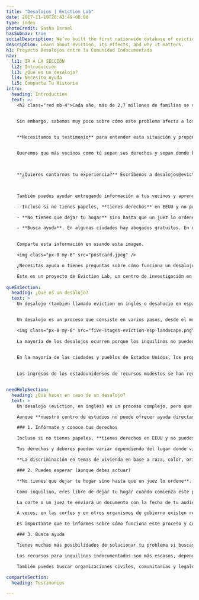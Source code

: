```yaml
---
title: "Desalojos | Eviction Lab"
date: 2017-11-19T20:43:49-08:00
type: index
photoCredit: Sasha Israel
hasSubnav: true
socialDescription: We’ve built the first nationwide database of evictions.  
description: Learn about eviction, its effects, and why it matters.
h1: Proyecto Desalojos entre la Comunidad Indocumentada
nav:
  li1: IR A LA SECCIÓN
  li2: Introducción
  li3: ¿Qué es un desalojo?
  li4: Necesito Ayuda
  li5: Comparte Tu Historia
intro:
  heading: Introduction
  text: >- 
    <h2 class="red mb-4">Cada año, más de 2,7 millones de familias se ven forzadas a dejar su hogar por desalojos en Estados Unidos.</h2> 


    Sin embargo, sabemos muy poco sobre cómo este problema afecta a los inmigrantes indocumentados.

    
    **Necesitamos tu testimonio** para entender esta situación y proponer soluciones.


    Queremos que más vecinos como tú sepan sus derechos y sepan donde buscar ayuda. Queremos que más políticos entiendan esta situación y ofrezcan soluciones.  Para esto estamos buscando personas dispuestas a contarnos sus experiencias sobre cómo perdieron sus hogares o fueron desalojados. 

 

    **¿Quieres contarnos tu experiencia?** Escríbenos a desalojos@evictionlab.org o manda un mensaje por <a href="https://wa.me/19714012210">WhatsApp al +1-971-401-2210</a>. También puedes responder este breve cuestionario de manera segura y anónima.

 

    También puedes ayudar entregando información a tus vecinos y aprendiendo de tus derechos. Aunque las leyes que rigen el alquiler varían mucho de estado a estado, estas son tres cosas que debes saber al enfrentar un desalojo:

    - Incluso si no tienes papeles, **tienes derechos** en EEUU y no puedes ser discriminado por tu origen o idioma.

    - **No tienes que dejar tu hogar** sino hasta que un juez lo ordene. 

    - **Busca ayuda**. En algunas ciudades hay abogados gratuitos. En otras, hay grupos comunitarios que te pueden orientar.
 

    Comparte esta información en usando esta imagen.

    <img class="px-0 my-6" src="postcard.jpeg" />

    ¿Necesitas ayuda o tienes preguntas sobre cómo funciona un desalojo? **Escríbenos un mensaje por <a href="https://wa.me/19714012210">WhatsApp al +1-971-401-2210</a>.**

    Este es un proyecto de Eviction Lab, un centro de investigación en temas de vivienda de la Universidad de Princeton. Para más información sobre el proyecto, por favor contactar a Juan Pablo Garnham <a href="mailto:desalojos@evictionlab.org">por correo electrónico</a> o con un mensaje al teléfono WHATSAPP al +1-971-401-2210.  
  
queEsSection:
  heading: ¿Qué es un desalojo? 
  text: >
    Un desalojo (también llamado eviction en inglés o desahucio en español) ocurre cuando un propietario expulsa a las personas de la propiedad que posee. Los desalojos son movimientos involuntarios iniciados por el propietario que ocurren a los inquilinos, mientras que las ejecuciones hipotecarias son movimientos involuntarios que suceden a los propietarios cuando un banco u otra agencia prestataria recupera un hogar.


    Un desalojo es un proceso que consiste en varios pasos, desde el momento en que se entrega notificación de este hasta la ejecución del desalojo.

    <img class="px-0 my-6" src="five-stages-eviction-esp-landscape.png" />
    
    ​La mayoría de los desalojos ocurren porque los inquilinos no pueden pagar o no pagan la renta. Los propietarios también pueden desalojar a los inquilinos por varias otras razones, como la contratación de internos, el daño a la propiedad, causar disturbios o infringir la ley. 

    
    En la mayoría de las ciudades y pueblos de Estados Unidos, los propietarios pueden desalojar a los inquilinos, incluso si no han perdido el pago de la renta o no han violado el contrato de arrendamiento; estos se llaman desalojos "sin culpa". Hoy en día, la mayoría de las familias pobres que alquilan gastan al menos la mitad de sus ingresos en costos de vivienda, y una de cada cuatro de esas familias gasta más del 70 por ciento de sus ingresos solo en renta y servicios públicos. 

    
    Los ingresos de los estadounidenses de recursos modestos se han reducido, mientras que los costos de la vivienda se han disparado. Solo una de cada cuatro familias que califica para programas de vivienda asequible recibe ayuda de algún tipo. Bajo esas condiciones, se ha vuelto más difícil para las familias de bajos ingresos mantenerse al día con los costos de alquiler y servicios públicos, y un número cada vez mayor está viviendo un paso en falso o una emergencia lejos del desalojo.


needHelpSection:
  heading: ¿Qué hacer en caso de un desalojo? 
  text: >
    Un desalojo (eviction, en inglés) es un proceso complejo, pero que puede suceder muy rápido. Las leyes, la forma en que se realiza un desalojo y las posibilidades para encontrar ayuda varían enormemente en cada ciudad y cada estado.

    Aunque **nuestro centro de estudios no puede ofrecer ayuda directamente o apoyo legal**, estos son algunos consejos que recomiendan los expertos.

    ### 1. Infórmate y conoce tus derechos

    Incluso si no tienes papeles, **tienes derechos en EEUU y no puedes ser discriminado por tu origen o idioma**. 

    Tus derechos y deberes pueden variar dependiendo del lugar donde vives o de donde te encuentres. Lo mejor para saber más de esto es contactar a organizaciones locales. Nos puedes contactar por <a href="https://wa.me/19714012210">WhatsApp (+1-971-401-2210)</a> o por correo electrónico (desalojos@evictionlab.org) para que te demos información de las organizaciones en tu ciudad o estado que podrían ayudarte.

    **La discriminación en temas de vivienda en base a raza, color, origen nacional, religión, sexo, condición familiar, una familia con niños menores de edad, o una persona embarazada o discapacidad está prohibida** a nivel nacional. El Departamento de Vivienda y Desarrollo Urbano recibe quejas e investiga casos al respecto (<a href="https://www.hud.gov/espanol/complaints/housediscrim" target="_blank">más información aquí</a>).

    ### 2. Puedes esperar (aunque debes actuar)

    **No tienes que dejar tu hogar sino hasta que un juez lo ordene**. Infórmate sobre cómo funciona el proceso de desalojo aquí.

    Como inquilino, eres libre de dejar tu hogar cuando comienza este proceso, pero en la mayoría de los estados puedes disputar tu caso en la corte, sin importar si eres indocumentado.

    La corte o un juez te enviará un documento con la fecha de tu audiencia. **Si quieres disputar tu caso, debes asistir a esta audiencia en la corte**. Te recomendamos buscar un abogado o alguien que te ayude en este proceso lo antes posible.

    A veces, en las cortes y en otros organismos de gobierno existen recursos que te pueden ayudar a encontrar soluciones.

    Es importante que te informes sobre cómo funciona este proceso y cuáles son los pasos que puedes tomar para protegerte.

    ### 3. Busca ayuda

    Tienes muchas más posibilidades de solucionar tu problema si buscas ayuda. **En algunas ciudades hay abogados gratuitos. En otras, hay grupos comunitarios que te pueden orientar**.

    Los recursos para inquilinos indocumentados son más escasos, dependiendo de dónde vives. Contáctanos a <a href="desalojos@evictionlab.org" target="_blank">nuestro correo electrónico</a> o a nuestro teléfono por <a href="https://wa.me/19714012210">WhatsApp (+1-971-401-2210)</a> para saber si hay organizaciones de apoyo legal en tu zona. 

    También puedes buscar organizaciones civiles, comunitarias y legales en el sitio <a href="https://justshelter.org" target="_blank">JustShelter.Org</a>.

comparteSection:
  heading: Testimonios

---
```


